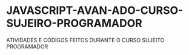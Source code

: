 # JAVASCRIPT-AVAN-ADO-CURSO-SUJEIRO-PROGRAMADOR
ATIVIDADES E CÓDIGOS FEITOS DURANTE O CURSO SUJEITO PROGRAMADOR
